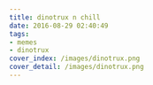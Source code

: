 ```yaml
---
title: dinotrux n chill
date: 2016-08-29 02:40:49
tags:
- memes
- dinotrux
cover_index: /images/dinotrux.png
cover_detail: /images/dinotrux.png
---
```

